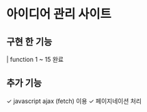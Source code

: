 # 아이디어 관리 사이트

## 구현 한 기능

| function 1 ~ 15 완료

## 추가 기능

✓ javascript ajax (fetch) 이용
✓ 페이지네이션 처리
